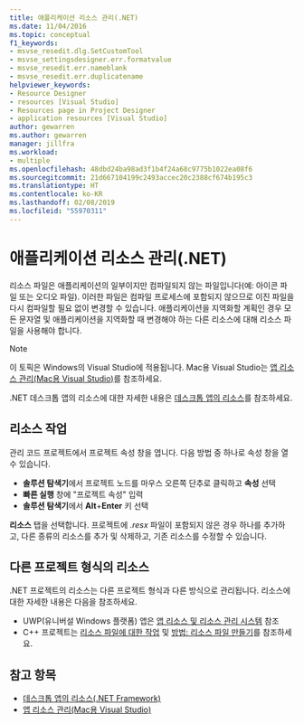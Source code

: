 ```yaml
---
title: 애플리케이션 리소스 관리(.NET)
ms.date: 11/04/2016
ms.topic: conceptual
f1_keywords:
- msvse_resedit.dlg.SetCustomTool
- msvse_settingsdesigner.err.formatvalue
- msvse_resedit.err.nameblank
- msvse_resedit.err.duplicatename
helpviewer_keywords:
- Resource Designer
- resources [Visual Studio]
- Resources page in Project Designer
- application resources [Visual Studio]
author: gewarren
ms.author: gewarren
manager: jillfra
ms.workload:
- multiple
ms.openlocfilehash: 48dbd24ba98ad3f1b4f24a68c9775b1022ea08f6
ms.sourcegitcommit: 21d667104199c2493accec20c2388cf674b195c3
ms.translationtype: HT
ms.contentlocale: ko-KR
ms.lasthandoff: 02/08/2019
ms.locfileid: "55970311"
---
```

# <a name="manage-application-resources-net"></a>애플리케이션 리소스 관리(.NET)

리소스 파일은 애플리케이션의 일부이지만 컴파일되지 않는 파일입니다(예: 아이콘 파일 또는 오디오 파일). 이러한 파일은 컴파일 프로세스에 포함되지 않으므로 이진 파일을 다시 컴파일할 필요 없이 변경할 수 있습니다. 애플리케이션을 지역화할 계획인 경우 모든 문자열 및 애플리케이션을 지역화할 때 변경해야 하는 다른 리소스에 대해 리소스 파일을 사용해야 합니다.

> [!NOTE]
> 이 토픽은 Windows의 Visual Studio에 적용됩니다. Mac용 Visual Studio는 [앱 리소스 관리(Mac용 Visual Studio)](/visualstudio/mac/managing-app-resources)를 참조하세요.

.NET 데스크톱 앱의 리소스에 대한 자세한 내용은 [데스크톱 앱의 리소스](/dotnet/framework/resources/index)를 참조하세요.

## <a name="work-with-resources"></a>리소스 작업

관리 코드 프로젝트에서 프로젝트 속성 창을 엽니다. 다음 방법 중 하나로 속성 창을 열 수 있습니다.

- **솔루션 탐색기**에서 프로젝트 노드를 마우스 오른쪽 단추로 클릭하고 **속성** 선택
- **빠른 실행** 창에 "프로젝트 속성" 입력
- **솔루션 탐색기**에서 **Alt**+**Enter** 키 선택

**리소스** 탭을 선택합니다. 프로젝트에 *.resx* 파일이 포함되지 않은 경우 하나를 추가하고, 다른 종류의 리소스를 추가 및 삭제하고, 기존 리소스를 수정할 수 있습니다.

## <a name="resources-in-other-project-types"></a>다른 프로젝트 형식의 리소스

.NET 프로젝트의 리소스는 다른 프로젝트 형식과 다른 방식으로 관리됩니다. 리소스에 대한 자세한 내용은 다음을 참조하세요.

- UWP(유니버설 Windows 플랫폼) 앱은 [앱 리소스 및 리소스 관리 시스템](/windows/uwp/app-resources/) 참조
- C++ 프로젝트는 [리소스 파일에 대한 작업](/cpp/windows/working-with-resource-files) 및 [방법: 리소스 파일 만들기](/cpp/windows/how-to-create-a-resource)를 참조하세요.

## <a name="see-also"></a>참고 항목

- [데스크톱 앱의 리소스(.NET Framework)](/dotnet/framework/resources/index)
- [앱 리소스 관리(Mac용 Visual Studio)](/visualstudio/mac/managing-app-resources)
